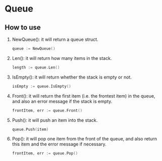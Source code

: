 # Queue

## How to use

1. NewQueue(): it will return a queue struct.

    ```go
    queue := NewQueue()
    ```

2. Len(): it will return how many items in the stack.

    ```go
    length := queue.Len()
    ```

3. IsEmpty(): it will return whether the stack is empty or not.

    ```go
    isEmpty := queue.IsEmpty()
    ```

4. Front(): it will return the first item (i.e. the frontest item) in the queue, and also an error message if the stack is empty.

    ```go
    frontItem, err := queue.Front()
    ```

5. Push(): it will push an item into the stack.

    ```go
    queue.Push(item)
    ```

6. Pop(): it will pop one item from the front of the queue, and also return this item and the error message if necessary.

    ```go
    frontItem, err := queue.Pop()
    ```
